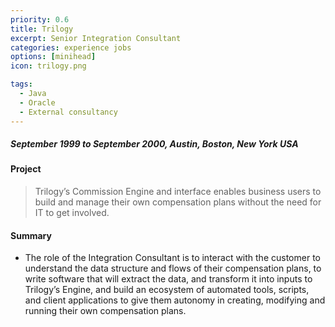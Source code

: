 ```yaml
---
priority: 0.6
title: Trilogy
excerpt: Senior Integration Consultant
categories: experience jobs
options: [minihead]
icon: trilogy.png

tags:
  - Java
  - Oracle
  - External consultancy
---
```


##### September 1999 to September 2000, Austin, Boston, New York USA

#### Project

> Trilogy’s Commission Engine and interface enables business users to build and manage their own compensation plans without the need for IT to get involved.

#### Summary

- The role of the Integration Consultant is to interact with the customer to understand the data structure and flows of their compensation plans, to write software that will extract the data, and transform it into inputs to Trilogy’s Engine, and build an ecosystem of automated tools, scripts, and client applications to give them autonomy in creating, modifying and running their own compensation plans.
